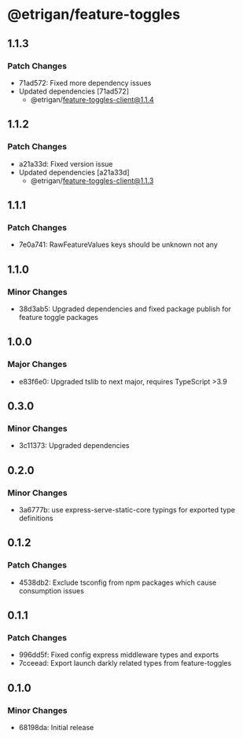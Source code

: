 # @etrigan/feature-toggles

## 1.1.3

### Patch Changes

- 71ad572: Fixed more dependency issues
- Updated dependencies [71ad572]
  - @etrigan/feature-toggles-client@1.1.4

## 1.1.2

### Patch Changes

- a21a33d: Fixed version issue
- Updated dependencies [a21a33d]
  - @etrigan/feature-toggles-client@1.1.3

## 1.1.1

### Patch Changes

- 7e0a741: RawFeatureValues keys should be unknown not any

## 1.1.0

### Minor Changes

- 38d3ab5: Upgraded dependencies and fixed package publish for feature toggle packages

## 1.0.0

### Major Changes

- e83f6e0: Upgraded tslib to next major, requires TypeScript >3.9

## 0.3.0

### Minor Changes

- 3c11373: Upgraded dependencies

## 0.2.0

### Minor Changes

- 3a6777b: use express-serve-static-core typings for exported type definitions

## 0.1.2

### Patch Changes

- 4538db2: Exclude tsconfig from npm packages which cause consumption issues

## 0.1.1

### Patch Changes

- 996dd5f: Fixed config express middleware types and exports
- 7cceead: Export launch darkly related types from feature-toggles

## 0.1.0

### Minor Changes

- 68198da: Initial release
